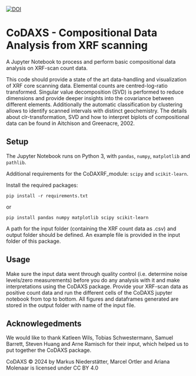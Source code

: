 [![DOI](https://zenodo.org/badge/DOI/10.5281/zenodo.14001254.svg)](https://doi.org/10.5281/zenodo.14001254)

# CoDAXS - Compositional Data Analysis from XRF scanning

A Jupyter Notebook to process and perform basic compositional data analysis on XRF-scan count data. 

This code should provide a state of the art data-handling and visualization of XRF core scanning data. Elemental counts are centred-log-ratio transformed. Singular value decomposition (SVD) is performed to reduce dimensions and provide deeper insights into the covariance between different elements. Additionally the automatic classification by clustering allows to identify scanned intervals with distinct geochemistry. The details about clr-transformation, SVD and how to interpret biplots of compositional data can be found in Aitchison and Greenacre, 2002. 


## Setup
The Jupyter Notebook runs on Python 3, with `pandas`, `numpy`, `matplotlib` and `pathlib`.

Additional requirements for the CoDAXRF_module: `scipy` and `scikit-learn`.

Install the required packages:
```
pip install -r requirements.txt
```

or 

```
pip install pandas numpy matplotlib scipy scikit-learn
```

A path for the input folder (containing the XRF count data as .csv) and output folder should be defined. An example file is provided in the input folder of this package.


## Usage
Make sure the input data went through quality control (i.e. determine noise levels/zero measurements) before you do any analysis with it and make interpretations using the CoDAXS package. 
Provide your XRF-scan data as positive count data and run the different cells of the CoDAXS jupyter notebook from top to bottom.
All figures and dataframes generated are stored in the output folder with name of the input file.

## Acknowlegedments
We would like to thank Katleen Wils, Tobias Schwestermann, Samuel Barrett, Steven Huang and Arne Ramisch for their input, which helped us to put together the CoDAXS package.


CoDAXS © 2024 by Markus Niederstätter, Marcel Ortler and Ariana Molenaar is licensed under CC BY 4.0 
